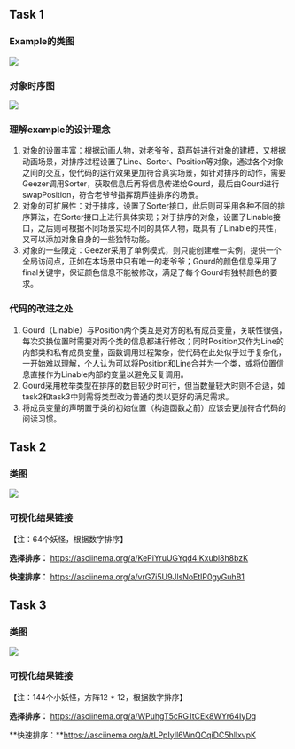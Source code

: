 ## Task 1

### **Example的类图**

![](http://www.plantuml.com/plantuml/png/jLJ1RjGm4BtdAtm4hT8FY2fKAYsb4kfMk-s2X53b9BEBXJU97BjGbXuGAaTEd3bpGY2EV4zL-0ic7ZjUA-J8NjRptiopP_BiWrPpfSr69eceDAWLBu0z4HNF9MmJXhy9Qq6VrgtGegxktSykQr4wOXqHVXd89PS6a47bv3f92idRjXDtoXSNh57Yacl0fKLIrZYHDcDUx_cBFjlaKXG-UMAbK9uYP3K6B3uV8guRX-bwePMeraZGeiSVAiMlGZvkEr8HUl577Ez7afWNxS2nRi8emznTcHixwtQ6ocpOKMrKkHrJcfrCCvlXuhEdipX-F9_66Ozcv_COE5x66OlZPt4yNKvF8iIktU6tQ2ijYclw29Ovl9hpwXLsibkZB3GOzB-CD_HSo7lDcm4O_3VwSLIsmlbAXlva3be7o27v0F4UxHqV3744y1RKY1t2L5AcNmBbPlJdf2d08rFOrafZoiB--TsvQk5Kyght8paLANW3XT7UBKDt3B_CcJy6rj0YZ9vsZMyysXdEc-WcX6U32aPTAMjUHcgslS6B4hKM9djeybp2_zWYUCWbil7N2Gjz6I4ywyo3Nm0FsZr7R99AMEcqlytPxSURFn--tltubT20MPe-O5rgTdlpy_VxppjmrAIdlH3RJqs3EVRwUD8_A_llzlOyy-tBtQVl2OaG4SiIVm1LQJRoBm00)

### 对象时序图

![](http://www.plantuml.com/plantuml/png/ZPBDIiD04CVlUOeSMx0li0SfNhnuK_7SZya7hDcmcQ1u4YgjU6YmWXzLWYSH1Sb9WfNwCjaaVGitMIBPcvV9p7_-yvjCI3_00SVmc1g34J9kxWAS0MyA5lAnuKk3EtBzWOVcdkk19ko4mo65VSOHkDRGfCPhMS1XVCJTgbMnp5vlkuQIAdIwVwBQJVmGfUWn19ExjeEabhFlvytv8aidMVfMNh-NLo_YTL8iB_9ucQLh4TrlPf6XBgbPAYKsu843gf3Krgihcqf9MzUNYu-uc2Ugq-Qt9qW0sCosFEf8AiEXtq0fM9AvlXENIJvVYA-eMDtayPCyX3BRqBwMOkWIEQaUEYoPob4nVIX_7l4KyzjPjlhy1ycYOU1qkbiZoeAAs0TlBF-9Nm00)

### 理解example的设计理念

1. 对象的设置丰富：根据动画人物，对老爷爷，葫芦娃进行对象的建模，又根据动画场景，对排序过程设置了Line、Sorter、Position等对象，通过各个对象之间的交互，使代码的运行效果更加符合真实场景，如针对排序的动作，需要Geezer调用Sorter，获取信息后再将信息传递给Gourd，最后由Gourd进行swapPosition，符合老爷爷指挥葫芦娃排序的场景。
2. 对象的可扩展性：对于排序，设置了Sorter接口，此后则可采用各种不同的排序算法，在Sorter接口上进行具体实现；对于排序的对象，设置了Linable接口，之后则可根据不同场景实现不同的具体人物，既具有了Linable的共性，又可以添加对象自身的一些独特功能。
3. 对象的一些限定：Geezer采用了单例模式，则只能创建唯一实例，提供一个全局访问点，正如在本场景中只有唯一的老爷爷；Gourd的颜色信息采用了final关键字，保证颜色信息不能被修改，满足了每个Gourd有独特颜色的要求。

### **代码的改进之处**

1. Gourd（Linable）与Position两个类互是对方的私有成员变量，关联性很强，每次交换位置时需要对两个类的信息都进行修改；同时Position又作为Line的内部类和私有成员变量，函数调用过程繁杂，使代码在此处似乎过于复杂化，一开始难以理解，个人认为可以将Position和Line合并为一个类，或将位置信息直接作为Linable内部的变量以避免反复调用。
2. Gourd采用枚举类型在排序的数目较少时可行，但当数量较大时则不合适，如task2和task3中则需将类型改为普通的类以更好的满足需求。
3. 将成员变量的声明置于类的初始位置（构造函数之前）应该会更加符合代码的阅读习惯。

## Task 2

### 类图

![](http://www.plantuml.com/plantuml/png/pLIzRXGn4ExtALo2eiq3M14Ar8029sWGYdnxpcATprxiyK4KKY0KIYfgQYe4ekHvei1RC3x_J5Qh3Gr8NBE-x_FCDp_ZEVGW78IDRfG1wKv49zbzPSHIoxE6uU_uc0rXgLM7fnsmnxo48-iLA6jktUPRgrQPw4T4EHBvLEWWaK6f33fXrXauRvfE2--Z_3LjfxO2P15lsP2zUiwAmBFdSv6YAzHBVv04b6BZUE-TFgOG4Wfs0KwP7i5qA6c_4iCaxsnnrpbnYc0k7KOqvuloBBxcSzN9M_4QmRbCAJ1gKZRBiJ9IVe3b0-bc6vpvwilziKH_SJ9cg-7u2IQa6TvX6Ue9oiXoWfI18TNihbzYwrTsmzE7ohCmOZqxWMSU1AZk73tuU8_lRYUVoJAN3NdhG3g-s7rADC9vUQI5gQNBiz8o-Lfs0Kgx9hqPgQUgBOI9SXH2Qa4I73S0Hqa-6QfeJ9OUF1hSD0xQYjNOMyniqk1HLjUgARNiu5z8qBEi8pwxDT0mcsL4n5bZMFmQwAEWkdMCq_wFSTByG7v6UMkcuDCCFmoR6xQ9D3syuFGojiehu4jhjHIcAhZHeqXOPuE1QZcj2ydNdH6CUXaa8ZNGk8pPNglb2RHrN_7BznU_tds--lQZsKqnQzixBDxabnVVVxxzIEXeaAOiTQ-IHOCTj670Atcj5RfirOCt-_l4VVbqzU5harGILNLdU5AkzA4qgx3Hlm40)

### 可视化结果链接

【注：64个妖怪，根据数字排序】

**选择排序：** https://asciinema.org/a/KePiYruUGYqd4IKxubl8h8bzK

**快速排序：**  https://asciinema.org/a/vrG7i5U9JlsNoEtlP0gyGuhB1

## Task 3

### 类图

![](http://www.plantuml.com/plantuml/png/pLMzRXGn4ExtALmcYZOFO4KeK0CAdA11AFBkEHlhVFPYZuz48GL2eQIYfgP284gU9mgy1TxrsBxLdkcGacQTR-pvvkURkMCBp81RoqeeuEQCjPmy5eerabzLnF-TdfBUDLAq_ZG21yHoED5MWD1gRvzkj5YYePiOuZ4RNpBfkBTuAWGDKoi4hgkgbSnQyeI14HUPtOWD0nxfQwBSEdceIOyibf98-Efr8N9qlRUF__OEF3cPPl3eydaA2b7G2_zETHuCXrY8jwpVNGdG3urXbnx4OlgOIhvovj5NENSPl4Ml0rZADGUMsuRFC5QoLNDVGE2cs7AqHr_OjrbAkmIoInipIHGJDlJCnoo9K40GwZA4I8F8N1LPXEYkQtntbtfDmoTNOA7OYfSAVsM1WMYllGSxtAFZRVGvdZ45RzS6kA6ByHEZOSRo4ybKQZhAeIRyWhSEOaTsbJ-pXuejc1heC8HKy40uLQ4KYh_e4-cGR9xoyA3OSQdPSkfjo6msxvEijgh99M_XVr3aoKigBccdzm_n6IAC3ZhonK-1FdEYNGrnwliOPzOFuEHCLsKGyLEt_iV6uAg3yws5kH5M06sqbfofH66sfmAnLZi5wUMyC9a-JRHJuetZ7acHXfLB3kewRIHw-_7cpuUlTpz-LQE8ILq_mDLCRsz-_dx_EUCJ9SsjkNt965d8KMr4Tmx-5cwlU2CkpwDtXuVPzktBtQVlLI0AfaHTi6VoP3xcQZdycFu5)

### 可视化结果链接

【注：144个小妖怪，方阵12 * 12，根据数字排序】

**选择排序：** https://asciinema.org/a/WPuhgT5cRG1tCEk8WYr64IyDg

**快速排序：**https://asciinema.org/a/tLPpIyIl6WnQCqiDC5hllxvpK